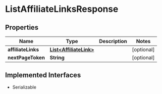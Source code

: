

# ListAffiliateLinksResponse


## Properties

| Name | Type | Description | Notes |
|------------ | ------------- | ------------- | -------------|
|**affiliateLinks** | [**List&lt;AffiliateLink&gt;**](AffiliateLink.md) |  |  [optional] |
|**nextPageToken** | **String** |  |  [optional] |


## Implemented Interfaces

* Serializable

